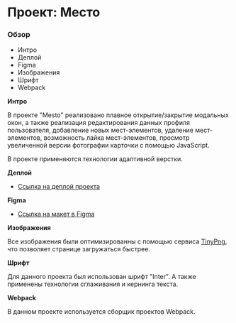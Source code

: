 # Проект: Место

### Обзор

* Интро
* Деплой
* Figma
* Изображения
* Шрифт
* Webpack

**Интро**

В проекте "Mesto" реализовано плавное открытие/закрытие модальных окон, а также 
реализация редактирования данных профиля пользователя, добавление новых мест-элементов, удаление мест-элементов,
возможность лайка мест-элементов, просмотр увеличенной версии фотографии карточки с помощью JavaScript.


В проекте применяются технологии адаптивной верстки.

**Деплой**

* [Ссылка на деплой проекта](https://a1x02.github.io/mesto/)

**Figma**

* [Ссылка на макет в Figma](https://www.figma.com/file/2cn9N9jSkmxD84oJik7xL7/JavaScript.-Sprint-4?node-id=0%3A1)

**Изображения**

Все изображения были оптимизированны с помощью сервиса [TinyPng](https://tinypng.com/), что позволяет странице загружаться быстрее.

**Шрифт**

Для данного проекта был использован шрифт "Inter". А также применены технологии сглаживания и кернинга текста.

**Webpack**

В данном проекте используется сборщик проектов Webpack.